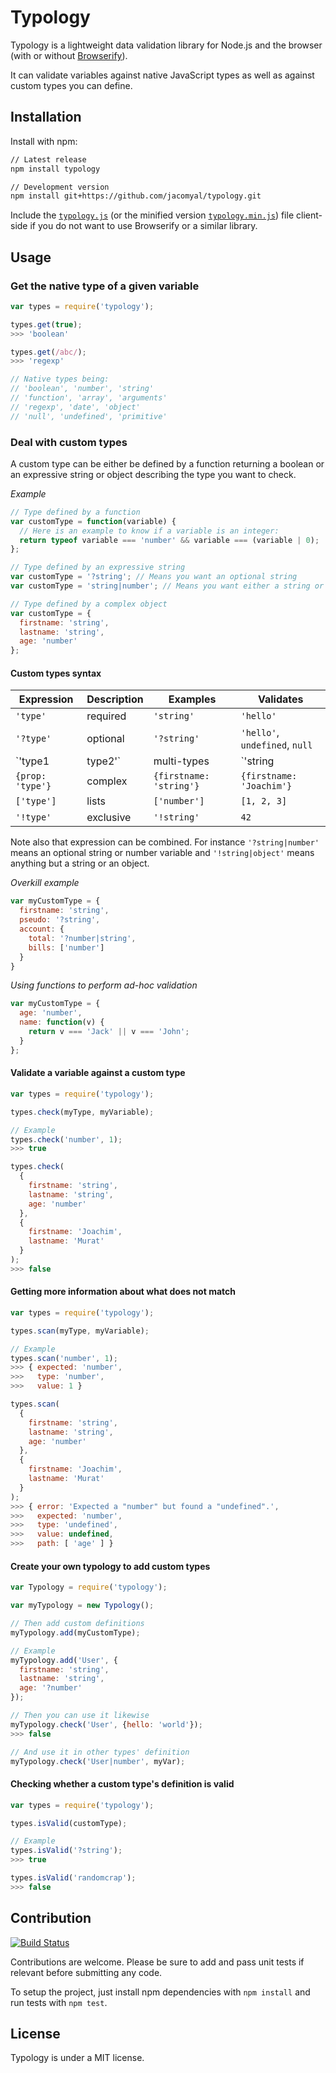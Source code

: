 # Typology

Typology is a lightweight data validation library for Node.js and the browser (with or without [Browserify](http://browserify.org/)).

It can validate variables against native JavaScript types as well as against custom types you can define.

## Installation

Install with npm:

```bash
// Latest release
npm install typology

// Development version
npm install git+https://github.com/jacomyal/typology.git
```

Include the [`typology.js`](./typology.js) (or the minified version [`typology.min.js`](./typology.min.js)) file client-side if you do not want to use Browserify or a similar library.

## Usage

### Get the native type of a given variable

```js
var types = require('typology');

types.get(true);
>>> 'boolean'

types.get(/abc/);
>>> 'regexp'

// Native types being:
// 'boolean', 'number', 'string'
// 'function', 'array', 'arguments'
// 'regexp', 'date', 'object'
// 'null', 'undefined', 'primitive'
```

### Deal with custom types

A custom type can be either be defined by a function returning a boolean or an expressive string or object describing the type you want to check.

*Example*

```js
// Type defined by a function
var customType = function(variable) {
  // Here is an example to know if a variable is an integer:
  return typeof variable === 'number' && variable === (variable | 0);
};

// Type defined by an expressive string
var customType = '?string'; // Means you want an optional string
var customType = 'string|number'; // Means you want either a string or a number

// Type defined by a complex object
var customType = {
  firstname: 'string',
  lastname: 'string',
  age: 'number'
};
```

#### Custom types syntax

|Expression|Description|Examples|Validates|
|---|---|---|---|
|`'type'`|required|`'string'`|`'hello'`|
|`'?type'`|optional|`'?string'`|`'hello'`, `undefined`, `null`|
|`'type1|type2'`|multi-types|`'string|number'`|`'hello'`, `45`, `2.34`|
|`{prop: 'type'}`|complex|`{firstname: 'string'}`|`{firstname: 'Joachim'}`|
|`['type']`|lists|`['number']`|`[1, 2, 3]`|
|`'!type'`|exclusive|`'!string'`|`42`|

Note also that expression can be combined. For instance `'?string|number'` means an optional string or number variable and `'!string|object'` means anything but a string or an object.

*Overkill example*

```js
var myCustomType = {
  firstname: 'string',
  pseudo: '?string',
  account: {
    total: '?number|string',
    bills: ['number']
  }
}
```

*Using functions to perform ad-hoc validation*

```js
var myCustomType = {
  age: 'number',
  name: function(v) {
    return v === 'Jack' || v === 'John';
  }
};
```

#### Validate a variable against a custom type

```js
var types = require('typology');

types.check(myType, myVariable);

// Example
types.check('number', 1);
>>> true

types.check(
  {
    firstname: 'string',
    lastname: 'string',
    age: 'number'
  },
  {
    firstname: 'Joachim',
    lastname: 'Murat'
  }
);
>>> false
```

#### Getting more information about what does not match

```js
var types = require('typology');

types.scan(myType, myVariable);

// Example
types.scan('number', 1);
>>> { expected: 'number',
>>>   type: 'number',
>>>   value: 1 }

types.scan(
  {
    firstname: 'string',
    lastname: 'string',
    age: 'number'
  },
  {
    firstname: 'Joachim',
    lastname: 'Murat'
  }
);
>>> { error: 'Expected a "number" but found a "undefined".',
>>>   expected: 'number',
>>>   type: 'undefined',
>>>   value: undefined,
>>>   path: [ 'age' ] }
```

#### Create your own typology to add custom types

```js
var Typology = require('typology');

var myTypology = new Typology();

// Then add custom definitions
myTypology.add(myCustomType);

// Example
myTypology.add('User', {
  firstname: 'string',
  lastname: 'string',
  age: '?number'
});

// Then you can use it likewise
myTypology.check('User', {hello: 'world'});
>>> false

// And use it in other types' definition
myTypology.check('User|number', myVar);
```

#### Checking whether a custom type's definition is valid

```js
var types = require('typology');

types.isValid(customType);

// Example
types.isValid('?string');
>>> true

types.isValid('randomcrap');
>>> false
```

## Contribution

[![Build Status](https://travis-ci.org/jacomyal/typology.svg)](https://travis-ci.org/jacomyal/typology)

Contributions are welcome. Please be sure to add and pass unit tests if relevant before submitting any code.

To setup the project, just install npm dependencies with `npm install` and run tests with `npm test`.

## License

Typology is under a MIT license.
